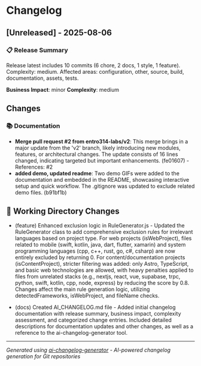 # Changelog

## [Unreleased] - 2025-08-06

### 📋 Release Summary

Release latest includes 10 commits (6 chore, 2 docs, 1 style, 1 feature). Complexity: medium. Affected areas: configuration, other, source, build, documentation, assets, tests.

**Business Impact**: minor
**Complexity**: medium

## Changes

### 📚 Documentation

- **Merge pull request #2 from entro314-labs/v2**: This merge brings in a major update from the 'v2' branch, likely introducing new modules, features, or architectural changes. The update consists of 16 lines changed, indicating targeted but important enhancements. (fe01607) - References: #2
- **added demo, updated readme**: Two demo GIFs were added to the documentation and embedded in the README, showcasing interactive setup and quick workflow. The .gitignore was updated to exclude related demo files. (b91bf1b)

## 🔧 Working Directory Changes

- (feature) Enhanced exclusion logic in RuleGenerator.js - Updated the RuleGenerator class to add comprehensive exclusion rules for irrelevant languages based on project type. For web projects (isWebProject), files related to mobile (swift, kotlin, java, dart, flutter, xamarin) and system programming languages (cpp, c++, rust, go, c#, csharp) are now entirely excluded by returning 0. For content/documentation projects (isContentProject), stricter filtering was added: only Astro, TypeScript, and basic web technologies are allowed, with heavy penalties applied to files from unrelated stacks (e.g., nextjs, react, vue, supabase, trpc, python, swift, kotlin, cpp, node, express) by reducing the score by 0.8. Changes affect the main rule generation logic, utilizing detectedFrameworks, isWebProject, and fileName checks.

- (docs) Created AI_CHANGELOG.md file - Added initial changelog documentation with release summary, business impact, complexity assessment, and categorized change entries. Included detailed descriptions for documentation updates and other changes, as well as a reference to the ai-changelog-generator tool.

---

_Generated using [ai-changelog-generator](https://github.com/entro314-labs/AI-changelog-generator) - AI-powered changelog generation for Git repositories_
